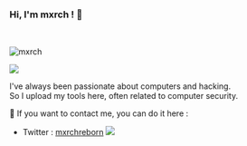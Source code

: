 ### Hi, I'm mxrch ! 👋

<br>
<p align="left"> <img src="https://komarev.com/ghpvc/?username=mxrch&label=Profile%20views&color=blueviolet&style=flat" alt="mxrch" /> </p>

<img src="https://github-readme-stats.vercel.app/api?username=mxrch&show_icons=true&hide_border=true&theme=radical" />

I've always been passionate about computers and hacking.\
So I upload my tools here, often related to computer security.

📧 If you want to contact me, you can do it here :
- Twitter : [mxrchreborn](https://twitter.com/mxrchreborn)
![](https://hit.yhype.me/github/profile?user_id=17338428)
